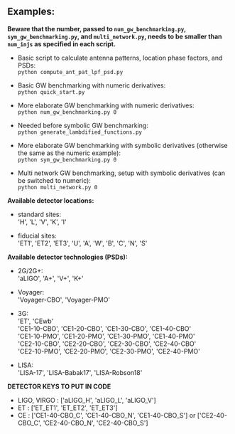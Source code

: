 ## Examples:

**Beware that the number, passed to `num_gw_benchmarking.py`, `sym_gw_benchmarking.py`, and `multi_network.py`, needs to be smaller than `num_injs` as specified in each script.**

- Basic script to calculate antenna patterns, location phase factors, and PSDs:  
`python compute_ant_pat_lpf_psd.py`  

- Basic GW benchmarking with numeric derivatives:  
`python quick_start.py`  

- More elaborate GW benchmarking with numeric derivatives:  
`python num_gw_benchmarking.py 0`  

- Needed before symbolic GW benchmarking:  
`python generate_lambdified_functions.py`  

- More elaborate GW benchmarking with symbolic derivatives (otherwise the same as the numeric example):  
`python sym_gw_benchmarking.py 0`  

- Multi network GW benchmarking, setup with symbolic derivatives (can be switched to numeric):  
`python multi_network.py 0`  


**Available detector locations:**  
- standard sites:  
'H', 'L', 'V', 'K', 'I'

- fiducial sites:  
'ET1', 'ET2', 'ET3', 'U', 'A', 'W', 'B', 'C', 'N', 'S'  

**Available detector technologies (PSDs):**  
- 2G/2G+:  
'aLIGO', 'A+', 'V+', 'K+'  

- Voyager:  
'Voyager-CBO', 'Voyager-PMO'  

- 3G:  
'ET', 'CEwb'  
'CE1-10-CBO', 'CE1-20-CBO', 'CE1-30-CBO', 'CE1-40-CBO'  
'CE1-10-PMO', 'CE1-20-PMO', 'CE1-30-PMO', 'CE1-40-PMO'  
'CE2-10-CBO', 'CE2-20-CBO', 'CE2-30-CBO', 'CE2-40-CBO'  
'CE2-10-PMO', 'CE2-20-PMO', 'CE2-30-PMO', 'CE2-40-PMO'  

- LISA:  
'LISA-17', 'LISA-Babak17', 'LISA-Robson18'  

**DETECTOR KEYS TO PUT IN CODE**
- LIGO, VIRGO : ['aLIGO_H', 'aLIGO_L', 'aLIGO_V']
- ET : ['ET_ET1', 'ET_ET2', 'ET_ET3']
- CE : ['CE1-40-CBO_C', 'CE1-40-CBO_N', 'CE1-40-CBO_S'] or ['CE2-40-CBO_C', 'CE2-40-CBO_N', 'CE2-40-CBO_S']

